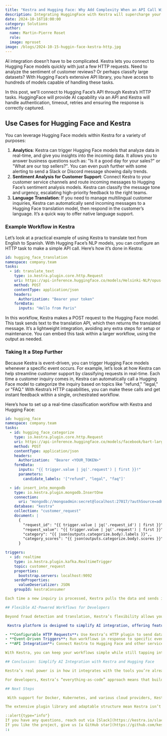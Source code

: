 ```yaml
---
title: "Kestra and Hugging Face: Why Add Complexity When an API Call Will Do?"
description: Integrating HuggingFace with Kestra will supercharge your workflows with AI-powered features. The HTTP task functionality allows you to tap directly into a powerful library of pre-trained models.
date: 2024-10-16T18:00:00
category: Solutions
author:
  name: Martin-Pierre Roset
  role: 
  image: mproset
image: /blogs/2024-10-15-huggin-face-kestra-http.jpg
---
```


AI integration doesn’t have to be complicated. Kestra lets you connect to Hugging Face models quickly with just a few HTTP requests. Need to analyze the sentiment of customer reviews? Or perhaps classify large datasets? With Hugging Face’s extensive API library, you have access to hundreds of models capable of handling these tasks. 

In this post, we'll connect to Hugging Face’s API through Kestra’s HTTP tasks. HuggingFace will provide AI capability via an API and Kestra will handle authentication, timeout, retries and ensuring the response is correctly captured.

## Use Cases for Hugging Face and Kestra

You can leverage Hugging Face models within Kestra for a variety of purposes:

1. **Analytics**: Kestra can trigger Hugging Face models that analyze data in real-time, and give you insights into the incoming data. It allows you to answer business questions such as: "Is it a good day for your sales?" or "What are our top sellers?". You can even push further with some alerting to send a Slack or Discord message showing daily trends.
2. **Sentiment Analysis for Customer Support**: Connect Kestra to your customer service channels and route incoming messages to Hugging Face’s sentiment analysis models. Kestra can classify the message tone and urgency, escalating high-priority feedback to the right teams.
3. **Language Translation**: If you need to manage multilingual customer inquiries, Kestra can automatically send incoming messages to a Hugging Face translation model, then respond in the customer’s language. It’s a quick way to offer native language support.

### Example Workflow in Kestra

Let’s look at a practical example of using Kestra to translate text from English to Spanish. With Hugging Face’s NLP models, you can configure an HTTP task to make a simple API call. Here’s how it’s done in Kestra:

```yaml
id: hugging_face_translation
namespace: company.team
tasks:
  - id: translate_text
    type: io.kestra.plugin.core.http.Request
    uri: https://api-inference.huggingface.co/models/Helsinki-NLP/opus-mt-en-es
    method: POST
    contentType: application/json
    headers:
      Authorization: "Bearer your token"
    formData:
      inputs: "Hello from Paris"
```

In this workflow, Kestra makes a POST request to the Hugging Face model. This task sends text to the translation API, which then returns the translated message. It’s a lightweight integration, avoiding any extra steps for setup or maintenance. You can embed this task within a larger workflow, using the output as needed.

### Taking It a Step Further

Because Kestra is event-driven, you can trigger Hugging Face models whenever a specific event occurs. For example, let’s look at how Kestra can help streamline customer support by classifying requests in real-time. Each time a customer inquiry comes in, Kestra can automatically call a Hugging Face model to categorize the inquiry based on topics like "refund," "legal," or "FAQ." With Kestra’s HTTP capabilities, you can make these calls and get instant feedback within a single, orchestrated workflow.

Here’s how to set up a real-time classification workflow with Kestra and Hugging Face:

```yaml
id: hugging_face
namespace: company.team
tasks:
  - id: hugging_face_categorize
    type: io.kestra.plugin.core.http.Request
    uri: https://api-inference.huggingface.co/models/facebook/bart-large-mnli
    method: POST
    contentType: application/json
    headers:
      Authorization:  "Bearer <YOUR_TOKEN>"
    formData: 
      inputs: "{{ trigger.value | jq('.request') | first }}!"
      parameters:
        candidate_labels: '["refund", "legal", "faq"]'

  - id: insert_into_mongodb
    type: io.kestra.plugin.mongodb.InsertOne
    connection:
      uri: "mongodb://mongoadmin:secret@localhost:27017/?authSource=admin"
    database: "kestra"
    collection: "customer_request"
    document: |
      {
        "request_id": "{{ trigger.value | jq('.request_id') | first }}",
        "request_value": "{{ trigger.value | jq('.request') | first }}",
        "category": "{{ json(outputs.categorize.body).labels }}",,
        "category_scores": "{{ json(outputs.categorize.body).scores }}",
      }

triggers:
  - id: realtime
    type: io.kestra.plugin.kafka.RealtimeTrigger
    topic: customer_request
    properties:
      bootstrap.servers: localhost:9092
    serdeProperties:
      valueDeserializer: JSON
    groupId: kestraConsumer

Each time a new inquiry is processed, Kestra pulls the data and sends it to the Hugging Face model for classification. The response can then be ingested into a downstream database or trigger automated responses. With this setup, you receive immediate categorization, helping your team address customer needs promptly and efficiently.

## Flexible AI-Powered Workflows for Developers

Beyond fraud detection and translation, Kestra’s flexibility allows you to integrate AI models into a wide variety of applications. Whether you’re building automated customer support or something more niche, Kestra’s orchestration capabilities make it easy to add AI to your workflows.

 Kestra platform is designed to simplify AI integration, offering features like:

- **Configurable HTTP Requests**: Use Kestra’s HTTP plugin to send data directly to Hugging Face models or any other API with ease.
- **Event-Driven Triggers**: Run workflows in response to specific events.
- **API Integration**: Connect Kestra to Hugging Face and other services without extra dependencies or infrastructure management.

With Kestra, you can keep your workflows simple while still tapping into the advanced capabilities that Hugging Face models provide. For developers, this means more time creating impactful solutions and less time worrying about setup or maintenance.

## Conclusion: Simplify AI Integration with Kestra and Hugging Face

Kestra’s real power is in how it integrates with the tools you’re already using—and how it can enhance them with AI capabilities. With features that allow you to trigger workflows in [real time](https://kestra.io/docs/workflow-components/triggers/realtime-trigger), automate approvals, and connect across diverse tools, Kestra makes it simple to build dynamic workflows that work for you.

For developers, Kestra’s “everything-as-code” approach means that building and scaling complex, AI-enabled workflows is accessible. Kestra combines the power of plugins with flexible automation tools, making it easy to set up continuous integration, version control, and task orchestration without getting stuck in endless configuration loops.

## Next Steps

 With support for Docker, Kubernetes, and various cloud providers, Kestra fits into modern infrastructure .

The extensive plugin library and adaptable structure mean Kestra isn’t limited to data orchestration. You can bring in observability tools, set up notification triggers, or even configure machine learning models to monitor key performance metrics. It's built for more than just task automation, you can **simplify and improve how you leverage AI and data throughout your entire tech stack.**

::alert{type="info"}
If you have any questions, reach out via [Slack](https://kestra.io/slack) or open [a GitHub issue](https://github.com/kestra-io/kestra).
If you like the project, give us [a GitHub star](https://github.com/kestra-io/kestra) and join [the community](https://kestra.io/slack).
::
